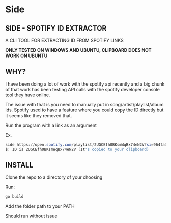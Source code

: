 # Side

## SIDE - SPOTIFY ID EXTRACTOR

A CLI TOOL FOR EXTRACTING ID FROM SPOTIFY LINKS

**ONLY TESTED ON WINDOWS AND UBUNTU, CLIPBOARD DOES NOT WORK ON UBUNTU**

## WHY?

I have been doing a lot of work with the spotify api recently and a big chunk of that work has been testing API calls with the spotify developer console tool they have online.

The issue with that is you need to manually put in song/artist/playlist/album ids.  Spotify used to have a feature where you could copy the ID directly but it seems like they removed that.

Run the program with a link as an argument

Ex. 

```powershell
side https://open.spotify.com/playlist/2UGCEfh0BKsmWqBx74eN2V?si=964fa37853fb409e
$: ID is 2UGCEfh0BKsmWqBx74eN2V (It's copied to your clipboard)
```

## INSTALL

Clone the repo to a directory of your choosing

Run:

```powershell
go build
```

Add the folder path to your PATH

Should run without issue